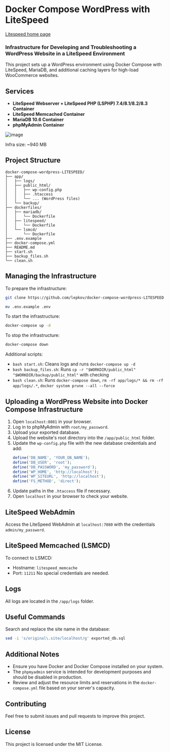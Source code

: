 # Docker Compose WordPress with LiteSpeed

[Litespeed home page](https://www.litespeedtech.com/)

### Infrastructure for Developing and Troubleshooting a WordPress Website in a LiteSpeed Environment

This project sets up a WordPress environment using Docker Compose with LiteSpeed, MariaDB, and additional caching layers for high-load WooCommerce websites.

## Services

- **LiteSpeed Webserver + LiteSpeed PHP (LSPHP) 7.4/8.1/8.2/8.3 Container**
- **LiteSpeed Memcached Container**
- **MariaDB 10.6 Container**
- **phpMyAdmin Container**

![image](https://github.com/lepkov/docker-compose-wordpress-LITESPEED/assets/23506790/d3f0aa87-6e1d-4e13-9a70-4e4a73ec0581)

Infra size: ~940 MB

## Project Structure

```
docker-compose-wordpress-LITESPEED/
├── app/
│   ├── logs/
│   ├── public_html/
│   │   ├── wp-config.php
│   │   ├── .htaccess
│   │   └── ... (WordPress files)
│   └── backup/
├── dockerfiles/
│   ├── mariadb/
│   │   └── Dockerfile
│   ├── litespeed/
│   │   └── Dockerfile
│   └── lsmcd/
│       └── Dockerfile
├── .env.example
├── docker-compose.yml
├── README.md
├── start.sh
├── backup_files.sh
└── clean.sh
```

## Managing the Infrastructure

To prepare the infrastructure:
```sh
git clone https://github.com/lepkov/docker-compose-wordpress-LITESPEED.git
```

```sh
mv .env.example .env
```

To start the infrastructure:
```sh
docker-compose up -d
```

To stop the infrastructure:
```sh
docker-compose down
```

Additional scripts:
- `bash start.sh`: Cleans logs and runs `docker-compose up -d`
- `bash backup_files.sh`: Runs `cp -r "$WORKDIR/public_html" "$WORKDIR/backup/public_html"` with checking
- `bash clean.sh`: Runs `docker-compose down`, `rm -rf app/logs/* && rm -rf app/logs/.*`, `docker system prune --all --force`

## Uploading a WordPress Website into Docker Compose Infrastructure

1. Open `localhost:8081` in your browser.
2. Log in to phpMyAdmin with `root/my_password`.
3. Upload your exported database.
4. Upload the website's root directory into the `/app/public_html` folder.
5. Update the `wp-config.php` file with the new database credentials and add:
   ```php
   define('DB_NAME', 'YOUR_DB_NAME');
   define('DB_USER', 'root');
   define('DB_PASSWORD', 'my_password');
   define('WP_HOME', 'http://localhost');
   define('WP_SITEURL', 'http://localhost');
   define('FS_METHOD', 'direct');
   ```
6. Update paths in the `.htaccess` file if necessary.
7. Open `localhost` in your browser to check your website.

## LiteSpeed WebAdmin

Access the LiteSpeed WebAdmin at `localhost:7080` with the credentials `admin/my_password`.

## LiteSpeed Memcached (LSMCD)

To connect to LSMCD:
- Hostname: `litespeed_memcache`
- Port: `11211`
No special credentials are needed.

## Logs

All logs are located in the `/app/logs` folder.

## Useful Commands

Search and replace the site name in the database:
```sh
sed -i 's/original\.site/localhost/g' exported_db.sql
```

## Additional Notes

- Ensure you have Docker and Docker Compose installed on your system.
- The `phpmyadmin` service is intended for development purposes and should be disabled in production.
- Review and adjust the resource limits and reservations in the `docker-compose.yml` file based on your server's capacity.

## Contributing

Feel free to submit issues and pull requests to improve this project.

## License

This project is licensed under the MIT License.

